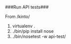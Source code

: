###Run API tests###

From /kinto/

1. virtualenv .
2. ./bin/pip install nose
3. ./bin/nosetest -w api-test/

